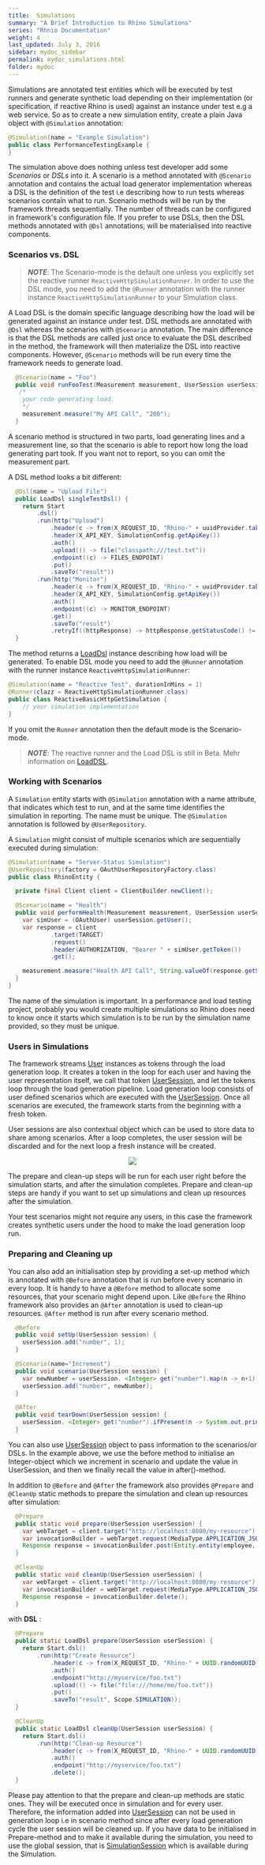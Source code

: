 ```yaml
---
title:  Simulations
summary: "A Brief Introduction to Rhino Simulations"
series: "Rhnio Documentation"
weight: 4
last_updated: July 3, 2016
sidebar: mydoc_sidebar
permalink: mydoc_simulations.html
folder: mydoc
---
```


Simulations are annotated test entities which will be executed by test runners and generate synthetic load depending on their 
implementation (or specification, if reactive Rhino is used) against an instance under test e.g a web service. 
So as to create a new simulation entity, create a plain Java object with `@Simulation` annotation: 

```java
@Simulation(name = "Example Simulation")
public class PerformanceTestingExample {
}
```

The simulation above does nothing unless test developer add some *Scenarios* or *DSLs* into it. A scenario is a method annotated with `@Scenario` annotation and contains the actual load generator implementation whereas a DSL is the definition of the test i.e describing how to run tests whereas scenarios contain what to run. Scenario methods will be run by the framework threads sequentially. The number of threads can be configured in framework's configuration file. If you prefer to use DSLs, then the DSL methods annotated with `@Dsl` annotations, will be materialised into reactive components.

### Scenarios vs. DSL

> **_NOTE_**: The Scenario-mode is the default one unless you explicitly set the reactive runner `ReactiveHttpSimulationRunner`. In order to use the DSL mode, you need to add the `@Runner` annotation with the runner instance `ReactiveHttpSimulationRunner` to your Simulation class. 

A Load DSL is the domain specific language describing how the load will be generated against an instance under test. DSL methods are annotated with `@Dsl` whereas the scenarios with `@Scenario` annotation. The main difference is that the DSL methods are called just once to evaluate the DSL described in the method, the framework will then materialize the DSL into reactive components. However, `@Scenario` methods will be run every time the framework needs to generate load. 

```java
  @Scenario(name = "Foo")
  public void runFooTest(Measurement measurement, UserSession userSession) {
   /*
    your code generating load.
    */
    measurement.measure("My API Call", "200");
  }
```

A scenario method is structured in two parts, load generating lines and a measurement line, so that the scenario is able to report how long the load generating part took. If you want not to report, so you can omit the measurement part. 

A DSL method looks a bit different: 

```java
  @Dsl(name = "Upload File")
  public LoadDsl singleTestDsl() {
    return Start
        .dsl()
        .run(http("Upload")
            .header(c -> from(X_REQUEST_ID, "Rhino-" + uuidProvider.take()))
            .header(X_API_KEY, SimulationConfig.getApiKey())
            .auth()
            .upload(() -> file("classpath:///test.txt"))
            .endpoint((c) -> FILES_ENDPOINT)
            .put()
            .saveTo("result"))
        .run(http("Monitor")
            .header(c -> from(X_REQUEST_ID, "Rhino-" + uuidProvider.take()))
            .header(X_API_KEY, SimulationConfig.getApiKey())
            .auth()
            .endpoint((c) -> MONITOR_ENDPOINT)
            .get()
            .saveTo("result")
            .retryIf((httpResponse) -> httpResponse.getStatusCode() != 200, 2));
  }
```

The method returns a [LoadDsl](http://ryos.io/static/javadocs/io/ryos/rhino/sdk/dsl/LoadDsl.html) instance describing how load will be generated. To enable DSL mode you need to add the `@Runner` annotation with the runner instance `ReactiveHttpSimulationRunner`: 

```java
@Simulation(name = "Reactive Test", durationInMins = 1)
@Runner(clazz = ReactiveHttpSimulationRunner.class)
public class ReactiveBasicHttpGetSimulation {
    // your simulation implementation
}
```

If you omit the `Runner` annotation then the default mode is the Scenario-mode. 

> **_NOTE_**: The reactive runner and the Load DSL is still in Beta. Mehr information on [LoadDSL](https://github.com/ryos-io/Rhino/wiki/Reactive-Tests-and-Load-DSL).

### Working with Scenarios 

A `Simulation` entity starts with `@Simulation` annotation with a name attribute, that indicates which test to run, and at the same time identifies the simulation in reporting. The name must be unique. The `@Simulation` annotation is followed by `@UserRepository`. 

A `Simulation` might consist of multiple scenarios which are sequentially executed during simulation:

```java
@Simulation(name = "Server-Status Simulation")
@UserRepository(factory = OAuthUserRepositoryFactory.class)
public class RhinoEntity {

  private final Client client = ClientBuilder.newClient();

  @Scenario(name = "Health")
  public void performHealth(Measurement measurement, UserSession userSession) {
    var simUser = (OAuthUser) userSession.getUser();
    var response = client
            .target(TARGET)
            .request()
            .header(AUTHORIZATION, "Bearer " + simUser.getToken())
            .get();

    measurement.measure("Health API Call", String.valueOf(response.getStatus()));
  }
}
```

The name of the simulation is important. In a performance and load testing project, probably 
you would create multiple simulations so Rhino does need to know once it starts which simulation is to be run by the simulation name provided, so they must be unique. 

### Users in Simulations

The framework streams [User](http://ryos.io/static/javadocs/io/ryos/rhino/sdk/users/data/User.html) instances as tokens through the load generation loop. It creates a token in the loop for each user and having the user representation itself, we call that token [UserSession](https://github.com/ryos-io/Rhino/wiki/Sessions), and let the tokens loop through the load generation pipeline. Load generation loop consists of user defined scenarios which are executed with the [UserSession](https://github.com/ryos-io/Rhino/wiki/Sessions). Once all scenarios are executed, the framework starts from the beginning with a fresh token. 

User sessions are also contextual object which can be used to store data to share among scenarios. After a loop completes, the user session will be discarded and for the next loop a fresh instance will be created. 

<p align="center">
  <img src="https://github.com/ryos-io/Rhino/blob/master/rhino-wiki/load_generation_loop.png" />
</p>

The prepare and clean-up steps will be run for each user right before the simulation starts, and after the simulation completes. Prepare and clean-up steps are handy if you want to set up simulations and clean up resources after the simulation.

Your test scenarios might not require any users, in this case the framework creates synthetic users under the hood to make the load generation loop run. 

### Preparing and Cleaning up

You can also add an initialisation step by providing a set-up method which is annotated with `@Before` annotation that is run before every scenario in every loop. It is handy to have a `@Before` method to allocate some resources, that your scenario might depend upon. Like `@Before` the Rhino framework also provides an `@After` annotation is used to clean-up resources. `@After` method is run after every scenario method. 

```java
  @Before
  public void setUp(UserSession session) {
    userSession.add("number", 1);
  }

  @Scenario(name="Increment")
  public void scenario(UserSession session) {
    var newNumber = userSession. <Integer> get("number").map(n -> n+1).orElse(0);
    userSession.add("number", newNumber);
  }

  @After
  public void tearDown(UserSession session) {
    userSession. <Integer> get("number").ifPresent(n -> System.out.println(n));
  }
```

You can also use [UserSession](https://github.com/ryos-io/Rhino/wiki/Sessions) object to pass information to the scenarios/or DSLs. In the example above, we use the before method to initialise an Integer-object which we increment in scenario and update the value in UserSession, and then we finally recall the value in after()-method.

In addition to `@Before` and `@After` the framework also provides `@Prepare` and `@CleanUp` static methods to prepare the simulation and clean up resources after simulation:

```java
  @Prepare
  public static void prepare(UserSession userSession) {
    var webTarget = client.target("http://localhost:8080/my-resource");
    var invocationBuilder = webTarget.request(MediaType.APPLICATION_JSON);
    Response response = invocationBuilder.post(Entity.entity(employee, MediaType.APPLICATION_JSON));
  }

  @CleanUp
  public static void cleanUp(UserSession userSession) {
    var webTarget = client.target("http://localhost:8080/my-resource");
    var invocationBuilder = webTarget.request(MediaType.APPLICATION_JSON);
    Response response = invocationBuilder.delete();
  }
```

with **DSL** :

```java
  @Prepare
  public static LoadDsl prepare(UserSession userSession) {
    return Start.dsl()
        .run(http("Create Resource")
            .header(c -> from(X_REQUEST_ID, "Rhino-" + UUID.randomUUID().toString()))
            .auth()
            .endpoint("http://myservice/foo.txt")
            .upload(() -> file("file:///home/me/foo.txt"))
            .put()
            .saveTo("result", Scope.SIMULATION));
  }

  @CleanUp
  public static LoadDsl cleanUp(UserSession userSession) {
    return Start.dsl()
        .run(http("Clean-up Resource")
            .header(c -> from(X_REQUEST_ID, "Rhino-" + UUID.randomUUID().toString()))
            .auth()
            .endpoint("http://myservice/foo.txt")
            .delete();
  }
```
 
Please pay attention to that the prepare and clean-up methods are static ones. They will be executed once in simulation and for every user. Therefore, the information added into [UserSession](https://github.com/ryos-io/Rhino/wiki/Sessions) can not be used in generation loop i.e in scenario method since after every load generation cycle the user session will be cleaned up. If you have data to be initialised in Prepare-method and to make it available during the simulation, you need to use the global session, that is [SimulationSession](https://github.com/ryos-io/Rhino/wiki/Sessions) which is available during the Simulation. 